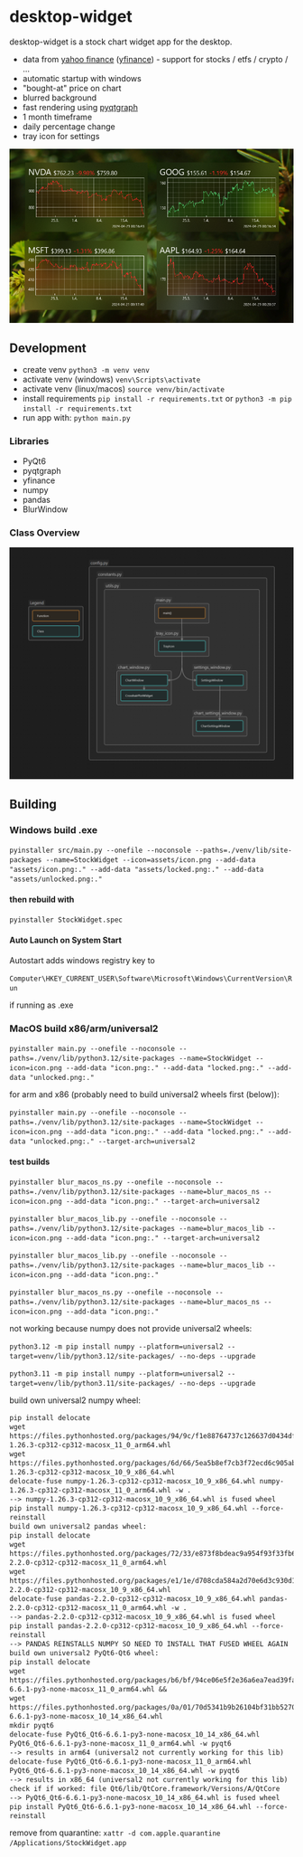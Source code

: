 # desktop-widget

desktop-widget is a stock chart widget app for the desktop.

- data from [yahoo finance](https://finance.yahoo.com/) ([yfinance](https://github.com/ranaroussi/yfinance)) - support for stocks / etfs / crypto / ...
- automatic startup with windows
- "bought-at" price on chart
- blurred background
- fast rendering using [pyqtgraph](https://github.com/pyqtgraph/pyqtgraph)
- 1 month timeframe
- daily percentage change
- tray icon for settings

![screenshot](screenshot.png)

## Development

- create venv `python3 -m venv venv`
- activate venv (windows) `venv\Scripts\activate`
- activate venv (linux/macos) `source venv/bin/activate`
- install requirements `pip install -r requirements.txt` or `python3 -m pip install -r requirements.txt`
- run app with: `python main.py`

### Libraries

- PyQt6
- pyqtgraph
- yfinance
- numpy
- pandas
- BlurWindow

### Class Overview

![classes](classes.png)

## Building

### Windows build .exe

`pyinstaller src/main.py --onefile --noconsole --paths=./venv/lib/site-packages --name=StockWidget --icon=assets/icon.png --add-data "assets/icon.png:." --add-data "assets/locked.png:." --add-data "assets/unlocked.png:."`

#### then rebuild with

`pyinstaller StockWidget.spec`

#### Auto Launch on System Start

Autostart adds windows registry key to 

`Computer\HKEY_CURRENT_USER\Software\Microsoft\Windows\CurrentVersion\Run`

if running as .exe

### MacOS build x86/arm/universal2

`pyinstaller main.py --onefile --noconsole --paths=./venv/lib/python3.12/site-packages --name=StockWidget --icon=icon.png --add-data "icon.png:." --add-data "locked.png:." --add-data "unlocked.png:."`

for arm and x86 (probably need to build universal2 wheels first (below)):

`pyinstaller main.py --onefile --noconsole --paths=./venv/lib/python3.12/site-packages --name=StockWidget --icon=icon.png --add-data "icon.png:." --add-data "locked.png:." --add-data "unlocked.png:." --target-arch=universal2`

#### test builds

`pyinstaller blur_macos_ns.py --onefile --noconsole --paths=./venv/lib/python3.12/site-packages --name=blur_macos_ns --icon=icon.png --add-data "icon.png:." --target-arch=universal2`

`pyinstaller blur_macos_lib.py --onefile --noconsole --paths=./venv/lib/python3.12/site-packages --name=blur_macos_lib --icon=icon.png --add-data "icon.png:." --target-arch=universal2`

`pyinstaller blur_macos_lib.py --onefile --noconsole --paths=./venv/lib/python3.12/site-packages --name=blur_macos_lib --icon=icon.png --add-data "icon.png:."`

`pyinstaller blur_macos_ns.py --onefile --noconsole --paths=./venv/lib/python3.12/site-packages --name=blur_macos_ns --icon=icon.png --add-data "icon.png:."`

not working because numpy does not provide universal2 wheels:

`python3.12 -m pip install numpy --platform=universal2 --target=venv/lib/python3.12/site-packages/ --no-deps --upgrade`

`python3.11 -m pip install numpy --platform=universal2 --target=venv/lib/python3.11/site-packages/ --no-deps --upgrade`

build own universal2 numpy wheel:
```
pip install delocate
wget https://files.pythonhosted.org/packages/94/9c/f1e88764737c126637d0434df712b1baa371a404a3e3751ee997e74e164b/numpy-1.26.3-cp312-cp312-macosx_11_0_arm64.whl
wget https://files.pythonhosted.org/packages/6d/66/5ea5b8ef7cb3f72ecd6c905abc2331f999bf7e9de247f9db8cc9642f0eda/numpy-1.26.3-cp312-cp312-macosx_10_9_x86_64.whl
delocate-fuse numpy-1.26.3-cp312-cp312-macosx_10_9_x86_64.whl numpy-1.26.3-cp312-cp312-macosx_11_0_arm64.whl -w .
--> numpy-1.26.3-cp312-cp312-macosx_10_9_x86_64.whl is fused wheel
pip install numpy-1.26.3-cp312-cp312-macosx_10_9_x86_64.whl --force-reinstall
build own universal2 pandas wheel:
pip install delocate
wget https://files.pythonhosted.org/packages/72/33/e873f8bdeac9a954f93f33fb6fbdf3ded68e0096b154008855616559c64c/pandas-2.2.0-cp312-cp312-macosx_11_0_arm64.whl
wget https://files.pythonhosted.org/packages/e1/1e/d708cda584a2d70e6d3c930d102d07ee3d65bec3b2861f416b086cc518a8/pandas-2.2.0-cp312-cp312-macosx_10_9_x86_64.whl
delocate-fuse pandas-2.2.0-cp312-cp312-macosx_10_9_x86_64.whl pandas-2.2.0-cp312-cp312-macosx_11_0_arm64.whl -w .
--> pandas-2.2.0-cp312-cp312-macosx_10_9_x86_64.whl is fused wheel
pip install pandas-2.2.0-cp312-cp312-macosx_10_9_x86_64.whl --force-reinstall
--> PANDAS REINSTALLS NUMPY SO NEED TO INSTALL THAT FUSED WHEEL AGAIN
build own universal2 PyQt6-Qt6 wheel:
pip install delocate
wget https://files.pythonhosted.org/packages/b6/bf/94ce06e5f2e36a6ea7ead39fa63db6b1cc91e2aa51768e7fdcd296d0d2b0/PyQt6_Qt6-6.6.1-py3-none-macosx_11_0_arm64.whl &&
wget https://files.pythonhosted.org/packages/0a/01/70d5341b9b26104bf31bb52704bcce7bee367991151a3754e4b5faefd248/PyQt6_Qt6-6.6.1-py3-none-macosx_10_14_x86_64.whl
mkdir pyqt6
delocate-fuse PyQt6_Qt6-6.6.1-py3-none-macosx_10_14_x86_64.whl PyQt6_Qt6-6.6.1-py3-none-macosx_11_0_arm64.whl -w pyqt6
--> results in arm64 (universal2 not currently working for this lib)
delocate-fuse PyQt6_Qt6-6.6.1-py3-none-macosx_11_0_arm64.whl PyQt6_Qt6-6.6.1-py3-none-macosx_10_14_x86_64.whl -w pyqt6
--> results in x86_64 (universal2 not currently working for this lib)
check if if worked: file Qt6/lib/QtCore.framework/Versions/A/QtCore
--> PyQt6_Qt6-6.6.1-py3-none-macosx_10_14_x86_64.whl is fused wheel
pip install PyQt6_Qt6-6.6.1-py3-none-macosx_10_14_x86_64.whl --force-reinstall
```

remove from quarantine:
`xattr -d com.apple.quarantine /Applications/StockWidget.app`
